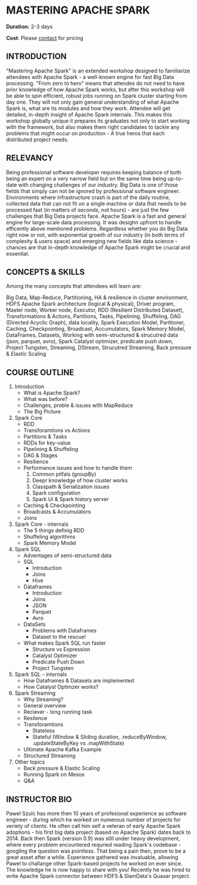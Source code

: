 # MASTERING APACHE SPARK

**Duration:** 2-3 days 

**Cost**: Please [contact](mailto:te...@mail.com) for pricing

## INTRODUCTION

"Mastering Apache Spark" is an extended workshop designed to familiarize attendees with Apache Spark - a well-known engine for fast Big Data processing. "From zero to hero" means that attendes do not need to have prior knowledge of how Apache Spark works, but after this workshop will be able to spin efficient, robust jobs running on Spark cluster starting from day one. They will not only gain general understanding of what Apache Spark is, what are its modules and how they work. Attendee will get detailed, in-depth insight of Apache Spark internals. This makes this workshop globally unique it prepares its graduates not only to start working with the framework, but also makes them right candidates to tackle any problems that might occur on production - A true heros that each distributed project needs.

## RELEVANCY
Being professional software developer requires keeping balance of both being an expert on a very narrow field but on the same time being up-to-date with changing challenges of our industry. Big Data is one of those fields that simply can not be ignored by professional software engineer. Environments where infrastructure crash is part of the daily routine, collected data that can not fit on a single machine or data that needs to be processed fast (in matters of seconds, not hours) - are just the few challenges that Big Data projects face. Apache Spark is a fast and general engine for large-scale data processing. It was desighn upfront to handle efficently above mentioned problems.
Regardless whether you do Big Data right now or not, with exponential growth of our industry (in both terms of complexity & users space) and emerging new fields like data science - chances are that in-depth knowledge of Apache Spark might be crucial and essential.

## CONCEPTS & SKILLS
Among the many concepts that attendees will learn are:

Big Data, Map-Reduce, Partitioning, HA & resilience in cluster environment, HDFS
Apache Spark architecture (logical & physical),
Driver program, Master node, Worker node, Executor,
RDD (Resilient Distributed Dataset), Transformations & Actions, Partitions, Tasks,
Pipelining, Shuffeling, DAG (Directed Acyclic Graph), data locality,
Spark Execution Model, Partitoner,
Caching, Checkpointing, Broadcast, Accumulators,
Spark Memory Model,
DataFrames, Datasets, Working with semi-structured & strucutred data (json, parquet, avro),
Spark Catalyst optimizer, predicate push down,
Project Tungsten, Streaming, DStream, Strucutred Streaming, Back pressure & Elastic Scaling

## COURSE OUTLINE
1. Introduction
   * What is Apache Spark?
   * What was before?
   * Challenges, proble & issues with MapReduce
   * The Big Picture
2. Spark Core
   * RDD
   * Transforamtions vs Actions
   * Partitions & Tasks
   * RDDs for key-value
   * Pipelining & Shuffeling
   * DAG & Stages
   * Resilience
   * Performance issues and how to handle them
        1. Common pitfals (groupBy)
        2. Deepr knowledge of how cluster works
        3. Classpath & Serialization issues
        4. Spark configuration
        5. Spark UI & Spark history server
   * Caching & Checkpointing
   * Broadcasts & Accumulators
   * Joins
3. Spark Core - internals
   * The 5 things definig RDD
   * Shuffeling algorithms
   * Spark Memory Model
4. Spark SQL
   * Adventages of semi-structured data
   * SQL
       * Introduction
       * Joins
       * Hive
   * Dataframes
       * Introduction
       * Joins
       * JSON
       * Parquet
       * Avro
   * DataSets
       * Problems with Dataframes
       * Dataset to the rescue!
   * What makes Spark SQL run faster
       * Structure vs Expression
       * Catalyst Optimizer
       * Predicate Push Down
       * Project Tungsten
5. Spark SQL - internals
   * How Dataframes & Datasets are implemented
   * How Catalyst Optimzer works?
6. Spark Streaming
   * Why Streaming?
   * General overview
   * Reciever - long running task
   * Resilence
   * Transforamtions
       * Stateless
       * Stateful (Window & Sliding duration, .reduceByWindow, .updateStateByKey vs .mapWithState)
   * Ultimate Apache Kafka Example
   * Structured Streaming
7. Other topics
   * Back pressure & Elastic Scaling
   * Running Spark on Mesos
   * Q&A

## INSTRUCTOR BIO
Pawel Szulc has more then 10 years of profesional experience as software engineer - during which he worked on numerous number of projects for veriety of clients.
He often call him self a veteran of early Apache Spark adoptions - his first big data project (based on Apache Spark) dates back to 2014. Back then Spark (version 0.9) was still under heavy development, where every problem encountered requried reading Spark's codebase - googling the question was pointless. That being a pain then, prove to be a great asset after a while. Experience gathered was invaluable, allowing Pawel to challange other Spark-based projects he worked on ever since. The knowledge he is now happy to share with you!
Recently he was hired to write Apache Spark connector between HDFS & SlamData's Quasar project.
